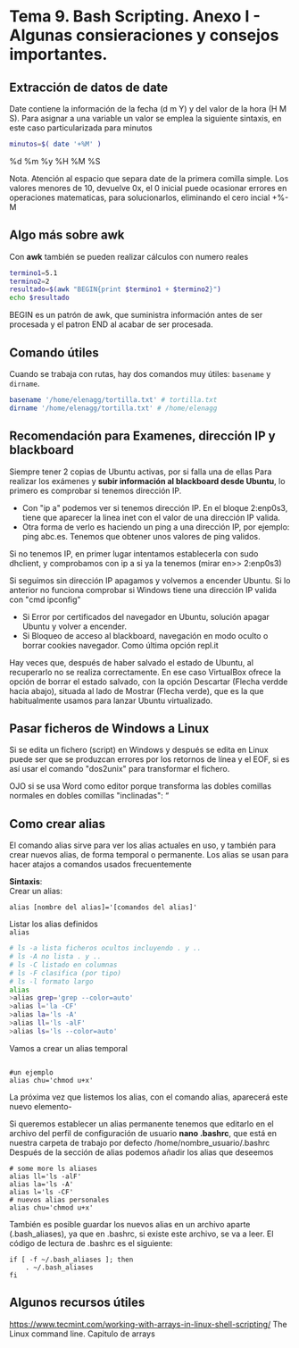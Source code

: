 # Tema 9. Bash Scripting. Anexo I - Algunas consieraciones y consejos importantes.   





## Extracción de datos de date

Date contiene la información de la fecha (d m Y) y del valor de la hora (H M S). Para asignar a una variable un valor se emplea la siguiente sintaxis, en este caso particularizada para minutos

```bash
minutos=$( date '+%M' )
```
%d %m %y %H %M %S 

Nota. Atención al espacio que separa date de la primera comilla simple. Los valores menores de 10, devuelve 0x, el 0 inicial puede ocasionar errores en operaciones matematicas, para solucionarlos, eliminando el cero incial  +%-M

## Algo más sobre awk
Con **awk** también se pueden realizar cálculos con numero reales

```bash
termino1=5.1
termino2=2
resultado=$(awk "BEGIN{print $termino1 + $termino2}")
echo $resultado

```


BEGIN es un patrón de awk, que suministra información antes de  ser procesada y el patron END al acabar de ser procesada.


## Comando útiles
Cuando se trabaja con rutas, hay dos comandos muy útiles: `basename` y `dirname`.

```bash
basename '/home/elenagg/tortilla.txt' # tortilla.txt
dirname '/home/elenagg/tortilla.txt' # /home/elenagg
```


## Recomendación para Examenes, dirección IP y blackboard
Siempre tener 2 copias de Ubuntu activas, por si falla una de ellas
Para realizar los exámenes y **subir información al blackboard desde Ubuntu**, lo primero es comprobar si tenemos dirección IP. 
- Con "ip a" podemos ver si tenemos dirección IP. En el bloque 2:enp0s3, tiene que aparecer la linea inet con el valor de una dirección IP valida.
- Otra forma de verlo es haciendo un ping a una dirección IP, por ejemplo: ping abc.es. Tenemos que obtener unos valores de ping validos.   

Si no tenemos IP, en primer lugar intentamos establecerla con sudo dhclient, y comprobamos con ip a si ya la tenemos (mirar en>> 2:enp0s3)   

Si seguimos sin dirección IP apagamos y volvemos a encender Ubuntu. Si lo anterior no funciona comprobar si Windows tiene una dirección IP valida con "cmd ipconfig"   

- Si Error por certificados del navegador en Ubuntu, solución apagar Ubuntu y volver a encender.
- Si Bloqueo de acceso al blackboard, navegación en modo oculto  o borrar cookies navegador. Como última opción repl.it

Hay veces que, después de haber salvado el estado de Ubuntu, al recuperarlo no se realiza correctamente. En ese caso VirtualBox ofrece la opción de borrar el estado salvado, con la opción Descartar (Flecha verdde hacia abajo), situada al lado de Mostrar (Flecha verde), que es la que habitualmente usamos para lanzar Ubuntu virtualizado.


## Pasar ficheros de Windows a Linux
Si se edita un fichero (script) en Windows y después se edita en Linux puede ser que se produzcan errores por los retornos de línea y el EOF, si es así usar el comando "dos2unix" para transformar el fichero. 

OJO si se usa Word como editor porque transforma las dobles comillas normales en dobles comillas "inclinadas": “

## Como crear alias
El comando alias sirve para ver los alias actuales en uso, y también para crear nuevos alias, de forma temporal o permanente. Los alias se usan para hacer atajos a comandos usados frecuentemente

**Sintaxis**:   
Crear un alias:  

```alias [nombre del alias]='[comandos del alias]'```

Listar los alias definidos   
```alias```

```bash
# ls -a lista ficheros ocultos incluyendo . y ..
# ls -A no lista . y ..
# ls -C listado en columnas
# ls -F clasifica (por tipo)
# ls -l formato largo
alias 
>alias grep='grep --color=auto'
>alias l='la -CF'
>alias la='ls -A'
>alias ll='ls -alF'
>alias ls='ls --color=auto'
````
Vamos a crear un alias temporal
```
 
#un ejemplo
alias chu='chmod u+x'
````
La próxima vez que listemos los alias, con el comando alias, aparecerá este nuevo elemento-

Si queremos establecer un alias permanente tenemos que editarlo en el archivo del perfil de configuración de usuario **nano .bashrc**, que está en nuestra carpeta de trabajo por defecto /home/nombre_usuario/.bashrc
Después de la sección de alias podemos añadir los alias que deseemos

````
# some more ls aliases
alias ll='ls -alF'
alias la='ls -A'
alias l='ls -CF'
# nuevos alias personales
alias chu='chmod u+x'

````
También es posible guardar los nuevos alias en un archivo aparte (.bash_aliases), ya que en .bashrc, si existe este archivo, se va a leer. El código de lectura de .bashrc es el siguiente:
`````
if [ -f ~/.bash_aliases ]; then
    . ~/.bash_aliases
fi

`````

## Algunos recursos útiles
https://www.tecmint.com/working-with-arrays-in-linux-shell-scripting/
The Linux command line. Capitulo de arrays